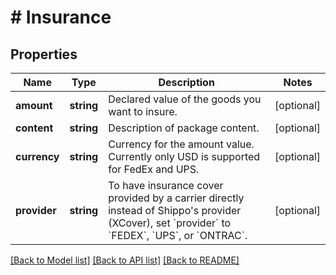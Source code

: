 # # Insurance

## Properties

Name | Type | Description | Notes
------------ | ------------- | ------------- | -------------
**amount** | **string** | Declared value of the goods you want to insure. | [optional]
**content** | **string** | Description of package content. | [optional]
**currency** | **string** | Currency for the amount value. Currently only USD is supported for FedEx and UPS. | [optional]
**provider** | **string** | To have insurance cover provided by a carrier directly instead of Shippo&#39;s provider (XCover), set &#x60;provider&#x60; to &#x60;FEDEX&#x60;, &#x60;UPS&#x60;, or &#x60;ONTRAC&#x60;. | [optional]

[[Back to Model list]](../../README.md#models) [[Back to API list]](../../README.md#endpoints) [[Back to README]](../../README.md)
